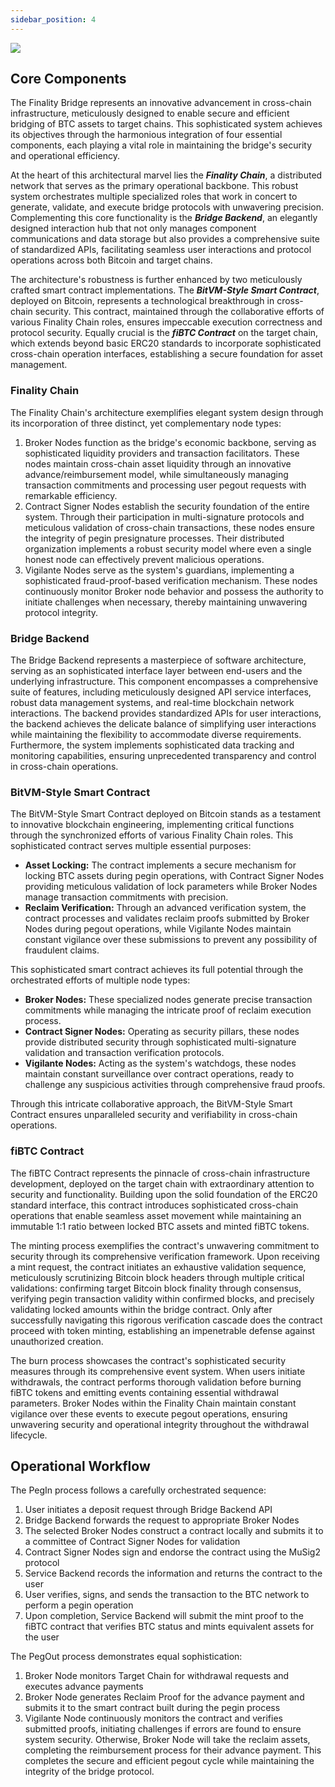 ```yaml
---
sidebar_position: 4
---
```


![](/img/FinalityBridgeArchitecture/arch.png)

<!-- - **1. Finality Chain:** The core functional component that consists of multiple roles (Broker Nodes, Contract Signer Nodes, and Vigilante Nodes) working together to generate, validate, and execute bridge protocols.
- **2. Bridge Backend:** Acts as the interaction hub, managing component communications and data storage. It provides APIs for user interactions and handles protocol operations between Bitcoin and Target Chain.
- **3. BitVM-Style Smart Contract on BTC:** A smart contract deployed on Bitcoin that is collectively maintained by various Finality Chain roles to ensure execution correctness and protocol security.
- **4. fiBTC Contract on Target Chain:** A smart contract deployed on the Target Chain that implements the ERC20 standard interface and provides additional cross-chain operation interfaces for managing minting and burning of bridged assets.

These components work in harmony to ensure secure and efficient cross-chain asset transfers while maintaining the integrity of the bridge protocol. -->

## Core Components

The Finality Bridge represents an innovative advancement in cross-chain infrastructure, meticulously designed to enable secure and efficient bridging of BTC assets to target chains. This sophisticated system achieves its objectives through the harmonious integration of four essential components, each playing a vital role in maintaining the bridge's security and operational efficiency.

At the heart of this architectural marvel lies the ***Finality Chain***, a distributed network that serves as the primary operational backbone. This robust system orchestrates multiple specialized roles that work in concert to generate, validate, and execute bridge protocols with unwavering precision. Complementing this core functionality is the ***Bridge Backend***, an elegantly designed interaction hub that not only manages component communications and data storage but also provides a comprehensive suite of standardized APIs, facilitating seamless user interactions and protocol operations across both Bitcoin and target chains.

The architecture's robustness is further enhanced by two meticulously crafted smart contract implementations. The ***BitVM-Style Smart Contract***, deployed on Bitcoin, represents a technological breakthrough in cross-chain security. This contract, maintained through the collaborative efforts of various Finality Chain roles, ensures impeccable execution correctness and protocol security. Equally crucial is the ***fiBTC Contract*** on the target chain, which extends beyond basic ERC20 standards to incorporate sophisticated cross-chain operation interfaces, establishing a secure foundation for asset management.

### Finality Chain

The Finality Chain's architecture exemplifies elegant system design through its incorporation of three distinct, yet complementary node types:

1. Broker Nodes function as the bridge's economic backbone, serving as sophisticated liquidity providers and transaction facilitators. These nodes maintain cross-chain asset liquidity through an innovative advance/reimbursement model, while simultaneously managing transaction commitments and processing user pegout requests with remarkable efficiency.
2. Contract Signer Nodes establish the security foundation of the entire system. Through their participation in multi-signature protocols and meticulous validation of cross-chain transactions, these nodes ensure the integrity of pegin presignature processes. Their distributed organization implements a robust security model where even a single honest node can effectively prevent malicious operations.
3. Vigilante Nodes serve as the system's guardians, implementing a sophisticated fraud-proof-based verification mechanism. These nodes continuously monitor Broker node behavior and possess the authority to initiate challenges when necessary, thereby maintaining unwavering protocol integrity.

### Bridge Backend

The Bridge Backend represents a masterpiece of software architecture, serving as an sophisticated interface layer between end-users and the underlying infrastructure. This component encompasses a comprehensive suite of features, including meticulously designed API service interfaces, robust data management systems, and real-time blockchain network interactions. The backend provides standardized APIs for user interactions, the backend achieves the delicate balance of simplifying user interactions while maintaining the flexibility to accommodate diverse requirements. Furthermore, the system implements sophisticated data tracking and monitoring capabilities, ensuring unprecedented transparency and control in cross-chain operations.

### BitVM-Style Smart Contract

The BitVM-Style Smart Contract deployed on Bitcoin stands as a testament to innovative blockchain engineering, implementing critical functions through the synchronized efforts of various Finality Chain roles. This sophisticated contract serves multiple essential purposes:

- **Asset Locking:** The contract implements a secure mechanism for locking BTC assets during pegin operations, with Contract Signer Nodes providing meticulous validation of lock parameters while Broker Nodes manage transaction commitments with precision.
- **Reclaim Verification:** Through an advanced verification system, the contract processes and validates reclaim proofs submitted by Broker Nodes during pegout operations, while Vigilante Nodes maintain constant vigilance over these submissions to prevent any possibility of fraudulent claims.

This sophisticated smart contract achieves its full potential through the orchestrated efforts of multiple node types:

- **Broker Nodes:** These specialized nodes generate precise transaction commitments while managing the intricate proof of reclaim execution process.
- **Contract Signer Nodes:** Operating as security pillars, these nodes provide distributed security through sophisticated multi-signature validation and transaction verification protocols.
- **Vigilante Nodes:** Acting as the system's watchdogs, these nodes maintain constant surveillance over contract operations, ready to challenge any suspicious activities through comprehensive fraud proofs.

Through this intricate collaborative approach, the BitVM-Style Smart Contract ensures unparalleled security and verifiability in cross-chain operations.

### fiBTC Contract

The fiBTC Contract represents the pinnacle of cross-chain infrastructure development, deployed on the target chain with extraordinary attention to security and functionality. Building upon the solid foundation of the ERC20 standard interface, this contract introduces sophisticated cross-chain operations that enable seamless asset movement while maintaining an immutable 1:1 ratio between locked BTC assets and minted fiBTC tokens.

The minting process exemplifies the contract's unwavering commitment to security through its comprehensive verification framework. Upon receiving a mint request, the contract initiates an exhaustive validation sequence, meticulously scrutinizing Bitcoin block headers through multiple critical validations: confirming target Bitcoin block finality through consensus, verifying pegin transaction validity within confirmed blocks, and precisely validating locked amounts within the bridge contract. Only after successfully navigating this rigorous verification cascade does the contract proceed with token minting, establishing an impenetrable defense against unauthorized creation.

The burn process showcases the contract's sophisticated security measures through its comprehensive event system. When users initiate withdrawals, the contract performs thorough validation before burning fiBTC tokens and emitting events containing essential withdrawal parameters. Broker Nodes within the Finality Chain maintain constant vigilance over these events to execute pegout operations, ensuring unwavering security and operational integrity throughout the withdrawal lifecycle.

## Operational Workflow

The PegIn process follows a carefully orchestrated sequence:

1. User initiates a deposit request through Bridge Backend API
2. Bridge Backend forwards the request to appropriate Broker Nodes
3. The selected Broker Nodes construct a contract locally and submits it to a committee of Contract Signer Nodes for validation
4. Contract Signer Nodes sign and endorse the contract using the MuSig2 protocol
5. Service Backend records the information and returns the contract to the user
6. User verifies, signs, and sends the transaction to the BTC network to perform a pegin operation
7. Upon completion, Service Backend will submit the mint proof to the fiBTC contract that verifies BTC status and mints equivalent assets for the user

The PegOut process demonstrates equal sophistication:

1. Broker Node monitors Target Chain for withdrawal requests and executes advance payments
2. Broker Node generates Reclaim Proof for the advance payment and submits it to the smart contract built during the pegin process
3. Vigilante Node continuously monitors the contract and verifies submitted proofs, initiating challenges if errors are found to ensure system security. Otherwise, Broker Node will take the reclaim assets, completing the reimbursement process for their advance payment. This completes the secure and efficient pegout cycle while maintaining the integrity of the bridge protocol.